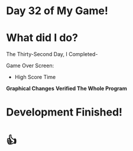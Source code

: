 # Day 32 of My Game!

# What did I do?

The Thirty-Second Day, I Completed-

Game Over Screen:
* High Score Time

**Graphical Changes**
**Verified The Whole Program**

# Development Finished!
# 👍
